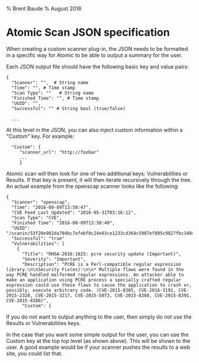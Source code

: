 % Brent Baude
% August 2016 

# Atomic Scan JSON specification
 
When creating a custom scanner plug-in, the JSON needs to be formatted in a specific
way for Atomic to be able to output a summary for the user.

Each JSON output file should have the following basic key and value pairs:

```
{
  "Scanner": "",  # String name
  "Time": "", # Time stamp
  "Scan Type": ""   # String name
  "Finished Time": "", # Time stamp
  "UUID": "", 
  "Successful": "" # String bool (true/false)

  ...
```
At this level in the JSON, you can also inject custom information within a "Custom" key.  For example:

```
  "Custom": {
     "scanner_url": "http://foobar"
     ...
     }
```

Atomic scan will then look for one of two additional keys: Vulnerabilities or Results.  If that key
is present, it will then iterate recursively through the tree. An actual example from the openscap
scanner looks like the following:

```
{
  "Scanner": "openscap",
  "Time": "2016-08-09T13:50:47",
  "CVE Feed Last Updated": "2016-05-31T03:16:12",
  "Scan Type": "CVE",
  "Finished Time": "2016-08-09T13:50:49",
  "UUID": "/scanin/53f20e902da704bc7efebf0c24e03ce1233cd364c5987ef895c9827fbc340474",
  "Successful": "true"
  "Vulnerabilities": [
    {
      "Title": "RHSA-2016:1025: pcre security update (Important)",
      "Severity": "Important",
      "Description": "PCRE is a Perl-compatible regular expression library.\n\nSecurity Fix(es):\n\n* Multiple flaws were found in the way PCRE handled malformed regular expressions. An attacker able to make an application using PCRE process a specially crafted regular expression could use these flaws to cause the application to crash or, possibly, execute arbitrary code. (CVE-2015-8385, CVE-2016-3191, CVE-2015-2328, CVE-2015-3217, CVE-2015-5073, CVE-2015-8388, CVE-2015-8391, CVE-2015-8386)",
      "Custom": {

```

If you do not want to output anything to the user, then simply do not use the Results or Vulnerabilities
keys.

In the case that you want some simple output for the user, you can use the Custom key at the top
top level (as shown above).  This will be shown to the user.  A good example would be if your 
scanner pushes the results to a web site, you could list that.

